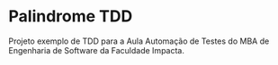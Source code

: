 # Palindrome TDD

Projeto exemplo de TDD para a Aula Automação de Testes do MBA de Engenharia de Software da Faculdade Impacta.
